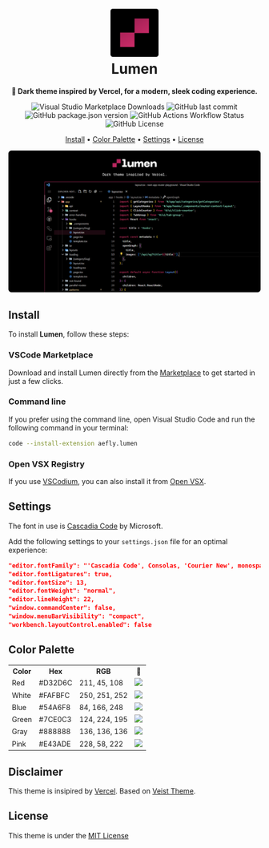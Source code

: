 <h1 align="center">
  <br>
  <img alt="Lumen Logo" width="96" src="https://github.com/aefly/lumen/blob/main/img/github/icon.png?raw=true">
  <br>
  Lumen
  <br>
</h1>

<p align="center">
  <strong>🌙 Dark theme inspired by Vercel, for a modern, sleek coding experience.</strong>
</p>

<p align="center">
  <img
    alt="Visual Studio Marketplace Downloads"
    src="https://img.shields.io/visual-studio-marketplace/d/aefly.lumen?labelColor=%23000000&color=%23D32D6C"
  />
  <img
    alt="GitHub last commit"
    src="https://img.shields.io/github/last-commit/aefly/lumen?display_timestamp=committer&labelColor=%23000000&color=%23D32D6C"
  />
  <img
    alt="GitHub package.json version"
    src="https://img.shields.io/github/package-json/v/aefly/lumen?labelColor=%23000000&color=%23D32D6C"
  />
  <img
    alt="GitHub Actions Workflow Status"
    src="https://img.shields.io/github/actions/workflow/status/aefly/lumen/publish.yaml?labelColor=%23000000&color=%23D32D6C"
  />
  <img
    alt="GitHub License"
    src="https://img.shields.io/github/license/aefly/lumen?&labelColor=%23000000&color=%23D32D6C"
  />
</p>

<p align="center">
  <a href="#install">Install</a> •
  <a href="#color-palette">Color Palette</a> •
  <a href="#settings">Settings</a> •
  <a href="#license">License</a>
</p>

<p align="center">
  <img alt="Lumen VSCode" src="https://github.com/aefly/lumen/blob/main/img/github/vscode.png?raw=true">
</p>

## Install

To install **Lumen**, follow these steps:

### VSCode Marketplace

Download and install Lumen directly from the [Marketplace](https://marketplace.visualstudio.com/items?itemName=aefly.lumen) to get started in just a few clicks.

### Command line

If you prefer using the command line, open Visual Studio Code and run the following command in your terminal:

```bash
code --install-extension aefly.lumen
```

### Open VSX Registry

If you use [VSCodium](http://vscodium.com/), you can also install it from [Open VSX](https://open-vsx.org/extension/aefly/lumen).

## Settings

The font in use is [Cascadia Code](https://github.com/microsoft/cascadia-code) by Microsoft.

Add the following settings to your `settings.json` file for an optimal experience:

```json
"editor.fontFamily": "'Cascadia Code', Consolas, 'Courier New', monospace",
"editor.fontLigatures": true,
"editor.fontSize": 13,
"editor.fontWeight": "normal",
"editor.lineHeight": 22,
"window.commandCenter": false,
"window.menuBarVisibility": "compact",
"workbench.layoutControl.enabled": false
```

## Color Palette

<table>
  <tr>
    <th>Color</th>
    <th>Hex</th>
    <th>RGB</th>
    <th>🎨</th>
  </tr>
  <tr>
    <td>Red</td>
    <td>#D32D6C</td>
    <td>211, 45, 108</td>
    <td><img src="https://placeholder.pics/svg/20x20/d32d6c" /></td>

  </tr>

  <tr>
    <td>White</td>
    <td>#FAFBFC</td>
    <td>250, 251, 252</td>
    <td><img src="https://placeholder.pics/svg/20x20/fafbfc" /></td>
  </tr>

  <tr>
    <td>Blue</td>
    <td>#54A6F8</td>
    <td>84, 166, 248</td>
    <td><img src="https://placeholder.pics/svg/20x20/54a6f8" /></td>
  </tr>

  <tr>
    <td>Green</td>
    <td>#7CE0C3</td>
    <td>124, 224, 195</td>
    <td><img src="https://placeholder.pics/svg/20x20/7ce0c3" /></td>
  </tr>

  <tr>
    <td>Gray</td>
    <td>#888888</td>
    <td>136, 136, 136</td>
    <td><img src="https://placeholder.pics/svg/20x20/888888" /></td>
  </tr>

  <tr>
    <td>Pink</td>
    <td>#E43ADE</td>
    <td>228, 58, 222</td>
    <td><img src="https://placeholder.pics/svg/20x20/e43ade" /></td>
  </tr>
  
</table>

## Disclaimer

This theme is insipired by [Vercel](https://vercel.com). Based on [Veist Theme](https://github.com/guilhermerodz/veist-theme).

## License

This theme is under the [MIT License](./LICENSE)
